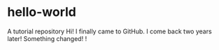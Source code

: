 # hello-world
A tutorial repository
Hi! I finally came to GitHub.
I come back two years later!
Something changed!
!
